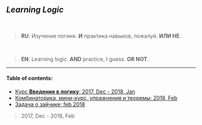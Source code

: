 ## _Learning Logic_


<br>


> **RU**: Изучение логики. **И** практика навыков, пожалуй. **ИЛИ НЕ**.


<br>


> **EN**: Learning logic. **AND** practice, I guess. **OR NOT**.

___


#### Table of contents:

+ [Курс __Введение в логику__; 2017, Dec - 2018, Jan](logicpics/)
+ [Комбинаторика, мини-курс, упражнения и теоремы; 2018, Feb](combinatory_mini.txt)
+ [Задача о зайчике; feb 2018](count_jumps.txt)


> 2017, Dec - 2018, Feb

